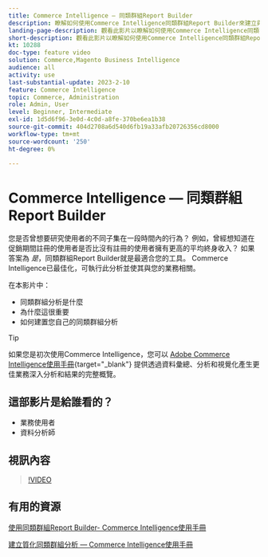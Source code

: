 ```yaml
---
title: Commerce Intelligence — 同類群組Report Builder
description: 瞭解如何使用Commerce Intelligence同類群組Report Builder來建立與您的業務相關的最佳化報表和分析。
landing-page-description: 觀看此影片以瞭解如何使用Commerce Intelligence同類群組Report Builder建立與您的業務相關的最佳化報表和分析。
short-description: 觀看此影片以瞭解如何使用Commerce Intelligence同類群組Report Builder建立與您的業務相關的最佳化報表和分析。
kt: 10288
doc-type: feature video
solution: Commerce,Magento Business Intelligence
audience: all
activity: use
last-substantial-update: 2023-2-10
feature: Commerce Intelligence
topic: Commerce, Administration
role: Admin, User
level: Beginner, Intermediate
exl-id: 1d5d6f96-3e0d-4c0d-a8fe-370be6ea1b38
source-git-commit: 404d2708a6d540d6fb19a33afb20726356cd8000
workflow-type: tm+mt
source-wordcount: '250'
ht-degree: 0%

---
```


# Commerce Intelligence — 同類群組Report Builder

您是否曾想要研究使用者的不同子集在一段時間內的行為？ 例如，曾經想知道在促銷期間註冊的使用者是否比沒有註冊的使用者擁有更高的平均終身收入？ 如果答案為 _是_，同類群組Report Builder就是最適合您的工具。 Commerce Intelligence已最佳化，可執行此分析並使其與您的業務相關。

在本影片中：

- 同類群組分析是什麼
- 為什麼這很重要
- 如何建置您自己的同類群組分析

>[!TIP]
>
>如果您是初次使用Commerce Intelligence，您可以 [Adobe Commerce Intelligence使用手冊](https://experienceleague.adobe.com/docs/commerce-business-intelligence/mbi/guide-overview.html){target="_blank"} 提供透過資料彙總、分析和視覺化產生更佳業務深入分析和結果的完整概覽。

## 這部影片是給誰看的？

- 業務使用者
- 資料分析師

## 視訊內容

>[!VIDEO](https://video.tv.adobe.com/v/342407?quality=12&learn=on)

## 有用的資源

[使用同類群組Report Builder- Commerce Intelligence使用手冊](https://experienceleague.adobe.com/docs/commerce-business-intelligence/mbi/analyze/sql/cohort-rpt-bldr.html)

[建立質化同類群組分析 — Commerce Intelligence使用手冊](https://experienceleague.adobe.com/docs/commerce-business-intelligence/mbi/analyze/sql/create-qual-cohort-analysis.html)
